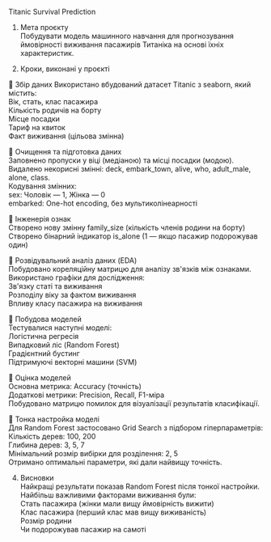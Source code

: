 Titanic Survival Prediction

1. Мета проєкту  
Побудувати модель машинного навчання для прогнозування ймовірності виживання пасажирів Титаніка на основі їхніх характеристик.

2. Кроки, виконані у проєкті

🔹 Збір даних 
Використано вбудований датасет Titanic з seaborn, який містить:  
Вік, стать, клас пасажира  
Кількість родичів на борту  
Місце посадки  
Тариф на квиток  
Факт виживання (цільова змінна)  

🔹 Очищення та підготовка даних  
Заповнено пропуски у віці (медіаною) та місці посадки (модою).  
Видалено некорисні змінні: deck, embark_town, alive, who, adult_male, alone, class.  
Кодування змінних:  
sex: Чоловік — 1, Жінка — 0  
embarked: One-hot encoding, без мультиколінеарності  

🔹 Інженерія ознак  
Створено нову змінну family_size (кількість членів родини на борту)  
Створено бінарний індикатор is_alone (1 — якщо пасажир подорожував один)  

🔹 Розвідувальний аналіз даних (EDA)  
Побудовано кореляційну матрицю для аналізу зв'язків між ознаками.  
Використано графіки для дослідження:  
Зв'язку статі та виживання  
Розподілу віку за фактом виживання  
Впливу класу пасажира на виживання  

🔹 Побудова моделей  
Тестувалися наступні моделі:  
Логістична регресія  
Випадковий ліс (Random Forest)  
Градієнтний бустинг  
Підтримуючі векторні машини (SVM)  

🔹 Оцінка моделей  
Основна метрика: Accuracy (точність)  
Додаткові метрики: Precision, Recall, F1-міра  
Побудовано матрицю помилок для візуалізації результатів класифікації.  

🔹 Тонка настройка моделі  
Для Random Forest застосовано Grid Search з підбором гіперпараметрів:  
Кількість дерев: 100, 200  
Глибина дерев: 3, 5, 7  
Мінімальний розмір вибірки для розділення: 2, 5  
Отримано оптимальні параметри, які дали найвищу точність.  

4. Висновки  
Найкращі результати показав Random Forest після тонкої настройки.  
Найбільш важливими факторами виживання були:  
Стать пасажира (жінки мали вищу ймовірність вижити)  
Клас пасажира (перший клас мав вищу виживаність)  
Розмір родини  
Чи подорожував пасажир на самоті  
